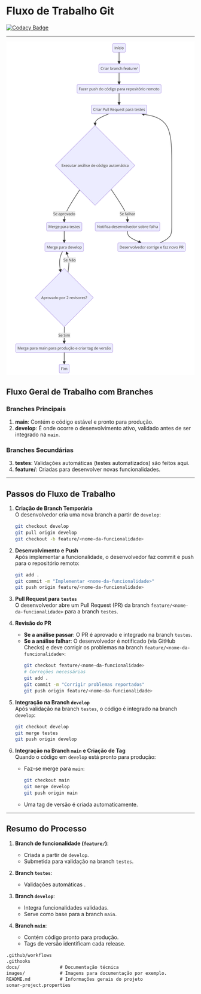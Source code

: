 # Fluxo de Trabalho Git

[![Codacy Badge](https://api.codacy.com/project/badge/Grade/836af54cb2da4909a2d516cf50943d37)](https://app.codacy.com/gh/A-MoVer/Integracao?utm_source=github.com&utm_medium=referral&utm_content=A-MoVer/Integracao&utm_campaign=Badge_Grade)

---


![Fluxograma do Fluxo de Trabalho Git](images/diagrama.png)

## Fluxo Geral de Trabalho com Branches

### Branches Principais
1. **main**: Contém o código estável e pronto para produção.
2. **develop**: É onde ocorre o desenvolvimento ativo, validado antes de ser integrado na `main`.

### Branches Secundárias
3. **testes**: Validações automáticas (testes automatizados) são feitos aqui.
4. **feature/<nome-da-funcionalidade>**: Criadas para desenvolver novas funcionalidades.

---

## Passos do Fluxo de Trabalho

1. **Criação de Branch Temporária**  
O desenvolvedor cria uma nova branch a partir de `develop`:
   ```bash
   git checkout develop
   git pull origin develop
   git checkout -b feature/<nome-da-funcionalidade>
   ```

2. **Desenvolvimento e Push**  
Após implementar a funcionalidade, o desenvolvedor faz commit e push para o repositório remoto:
   ```bash
   git add .
   git commit -m "Implementar <nome-da-funcionalidade>"
   git push origin feature/<nome-da-funcionalidade>
   ```

3. **Pull Request para `testes`**  
O desenvolvedor abre um Pull Request (PR) da branch `feature/<nome-da-funcionalidade>` para a branch `testes`.  

4. **Revisão do PR**  
   - **Se a análise passar**: O PR é aprovado e integrado na branch `testes`.  
   - **Se a análise falhar**: O desenvolvedor é notificado (via GitHub Checks) e deve corrigir os problemas na branch `feature/<nome-da-funcionalidade>`:  
     ```bash
     git checkout feature/<nome-da-funcionalidade>
     # Correções necessárias
     git add .
     git commit -m "Corrigir problemas reportados"
     git push origin feature/<nome-da-funcionalidade>
     ```

5. **Integração na Branch `develop`**  
Após validação na branch `testes`, o código é integrado na branch `develop`:  
   ```bash
   git checkout develop
   git merge testes
   git push origin develop
   ```

6. **Integração na Branch `main` e Criação de Tag**  
Quando o código em `develop` está pronto para produção:  
   - Faz-se merge para `main`:  
     ```bash
     git checkout main
     git merge develop
     git push origin main
     ```  
   - Uma tag de versão é criada automaticamente.

---

## Resumo do Processo

1. **Branch de funcionalidade (`feature/`)**:  
   - Criada a partir de `develop`.  
   - Submetida para validação na branch `testes`.  

2. **Branch `testes`**:  
   - Validações automáticas .

3. **Branch `develop`**:  
   - Integra funcionalidades validadas.  
   - Serve como base para a branch `main`.  

4. **Branch `main`**:  
   - Contém código pronto para produção.  
   - Tags de versão identificam cada release.

```plaintext
.github/workflows  
.githooks           
docs/               # Documentação técnica
images/             # Imagens para documentação por exemplo.
README.md           # Informações gerais do projeto
sonar-project.properties 
````


